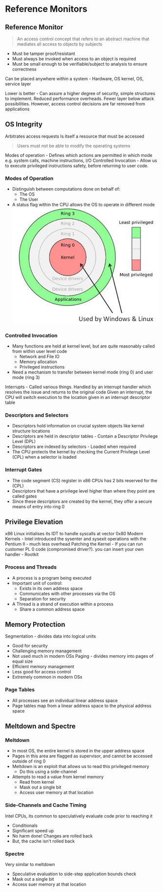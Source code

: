 # Reference Monitors

## Reference Monitor
> An access control concept that refers to an abstract machine that mediates all access to objects by subjects

- Must be tamper proof/resistant
- Must always be invoked when access to an object is required
- Must be small enough to be verifiable/subject to analysis to ensure correctness 

Can be placed anywhere within a system - Hardware, OS kernel, OS, service layer

Lower is better - Can assure a higher degree of security, simple structures to implement. Reduced performance overheads. Fewer layer below attack possibilities. However, access control decisions are far removed from applications
## OS Integrity
Arbitrates access requests
Is itself a resource that must be accessed

> Users must not be able to modify the operating systems

Modes of operation - Defines which actions are permitted in which mode e.g. system calls, machine instructions, I/O
Controlled Invocation - Allow us to execute privileged instructions safety, before returning to user code.

### Modes of Operation
- Distinguish between computations done on behalf of:
	- The OS
	- The User
- A status flag within the CPU allows the OS to operate in different mode
![](../_resources/3006_05.png)
### Controlled Invocation
- Many functions are held at kernel level, but are quite reasonably called from within user level code
	- Network and File IO
	- Memory allocation
	- Privileged instructions
- Need a mechanism to transfer between kernel mode (ring 0) and user mode (ring 3)

Interrupts - Called various things. Handled by an interrupt handler which resolves the issue and returns to the original code
Given an interrupt, the CPU will switch execution to the location given in an interrupt descriptor table

### Descriptors and Selectors
- Descriptors hold information on crucial system objects like kernel structure locations
- Descriptors are held in descriptor tables - Contain a Descriptor Privilege Level (DPL)
- Descriptors are indexed by selectors - Loaded when required
- The CPU protects the kernel by checking the Current Privilege Level (CPL) when a selector is loaded

### Interrupt Gates
- The code segment (CS) register in x86 CPUs has 2 bits reserved for the (CPL)
- Descriptors that have a privilege level higher than where they point are called gates
- Since these descriptors are created by the kernel, they offer a secure means of entry into ring 0
## Privilege Elevation
x86 Linux initialises its IDT to handle syscalls at vector 0x80
Modern Kernels - Intel introduced the sysenter and sysexit operations with the Pentium II - much less overhead 
Patching the Kernel - If you can run customer PL 0 code (compromised driver?). you can insert your own handler - Rootkit

### Process and Threads
- A process is a program being executed
- Important unit of control:
	- Exists in its own address space
	- Communicates with other processes via the OS
	- Separation for security
- A Thread is a strand of execution within a process
	- Share a common address space
## Memory Protection
Segmentation - divides data into logical units
- Good for security
- Challenging memory management
- Not used much in modern OSs
Paging - divides memory into pages of equal size
- Efficient memory management
- Less good for access control
- Extremely common in modern OSs

### Page Tables 
- All processes see an individual linear address space
- Page tables map from a linear address space to the physical address space
## Meltdown and Spectre
### Meltdown
- In most OS, the entire kernel is stored in the upper address space
- Pages in this area are flagged as supervisor, and cannot be accessed outside of ring 0
- Meltdown is an exploit that allows us to read this privileged memory
	- Do this using a side-channel
- Attempts to read a value from kernel memory
	- Read from kernel
	- Mask out a single bit
	- Access user memory at that location

### Side-Channels and Cache Timing
Intel CPUs, its common to speculatively evaluate code prior to reaching it
- Conditionals
- Significant speed up
- No harm done! Changes are rolled back
- But, the cache isn't rolled back

### Spectre
Very similar to meltdown
- Speculative evaluation to side-step application bounds check
- Mask out a single bit
- Access suer memory at that location